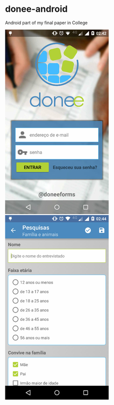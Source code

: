 # donee-android
Android part of my final paper in College

![Login Activity](https://github.com/pauloavelar/donee-android/raw/master/readme/login_screenshot.jpg)
![Collector Activity](https://github.com/pauloavelar/donee-android/raw/master/readme/collector_screenshot.jpg)
